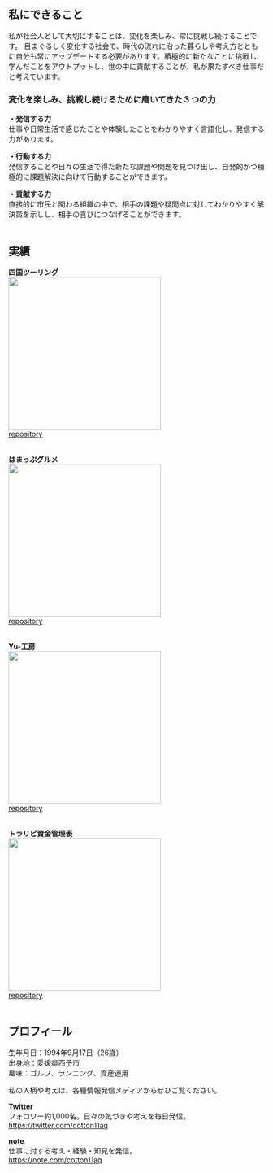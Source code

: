 ## 私にできること

私が社会人として大切にすることは、変化を楽しみ、常に挑戦し続けることです。
目まぐるしく変化する社会で、時代の流れに沿った暮らしや考え方とともに自分も常にアップデートする必要があります。積極的に新たなことに挑戦し、学んだことをアウトプットし、世の中に貢献することが、私が果たすべき仕事だと考えています。
<br />

### 変化を楽しみ、挑戦し続けるために磨いてきた３つの力

<strong>・発信する力</strong>  
仕事や日常生活で感じたことや体験したことをわかりやすく言語化し、発信する力があります。

<strong>・行動する力</strong>  
発信することや日々の生活で得た新たな課題や問題を見つけ出し、自発的かつ積極的に課題解決に向けて行動することができます。

<strong>・貢献する力</strong>  
直接的に市民と関わる組織の中で、相手の課題や疑問点に対してわかりやすく解決策を示しし、相手の喜びにつなげることができます。
<br />
<br />

<!--
### スキル

相手の思いをくみ取り、それを実現させるのが得意です。  
私が制作において特に重視するのは、相手の疑問や悩みをきちんとくみ取り、その解決策を提案することです。また、実際に制作した後の問題点を分析し、改善を重ねます。

<strong>・課題解決能力</strong>  
問題として上がってきた事柄の状況を正確に把握した上で、その問題を解決するためにはどうしたらいいのか解決策を考えて実行し、問題を解決していきます。
公務員として直接市民と触れ合ってきたため、相手の思いをくみ取ることが得意であり、、必要なことを納得してもらうことができます。

<strong>・プログラミング</strong>  
１から独学で能力を磨いてきました。
ただ、このスキルは実際に働いている方には到底及ばない。
ヤフーで働く際に使うプログラミングスキルは、到底独学で身に付けるようなものではないと思っている。
基礎的な知識の執着に専念し、実際の業務に取り掛かる際に、知らない単語や用語で時間を取られないよう、そちらに専念した。
伸び代を感じてほしい。

<strong>・コミュニケーション（ソフト）</strong>  
公務員として仕事をする中で、「コミュニケーション能力」の中でも特に「傾聴力」を磨きました。お客さまの気持ちに寄り添える心はどこの会社であっても必須のスキルであり、会社以外でも良好な関係を築くことができます。
この能力は、どこの会社にいても使うことができる、最強のスキルだと思っている。社会人に限らず、プライベートでも発揮できるため、このスキルを身につけておくだけで一段上に行ける。
<br />
<br />
-->

## 実績

<strong>四国ツーリング</strong>  
<img src="https://user-images.githubusercontent.com/70832534/102936049-b8e54000-44ea-11eb-8b70-61504f0a83f0.png" width = "300">  
[repository](https://github.com/cotton11aq/shikoku-touring)
<br />
<br />

<strong>はまっぷグルメ</strong>  
<img src="https://user-images.githubusercontent.com/70832534/102936469-930c6b00-44eb-11eb-91f5-34f92167dd3c.jpg" width = "300">  
[repository](https://github.com/cotton11aq/hamap)
<br />
<br />

<strong>Yu-工房</strong>  
<img src="https://user-images.githubusercontent.com/70832534/102936776-22b21980-44ec-11eb-9597-d9e339c97452.jpg" width = "300">  
[repository](https://github.com/cotton11aq/yu-kobo)
<br />
<br />


<strong>トラリピ資金管理表</strong>  
<img src="https://user-images.githubusercontent.com/70832534/102936827-3e1d2480-44ec-11eb-84fa-87593c9d3db6.jpg" width = "300">  
[repository](https://github.com/cotton11aq/toraripi)
<br />
<br />

## プロフィール

生年月日：1994年9月17日（26歳）  
出身地：愛媛県西予市  
趣味：ゴルフ、ランニング、資産運用

私の人柄や考えは、各種情報発信メディアからぜひご覧ください。  

<strong>Twitter</strong>  
フォロワー約1,000名。日々の気づきや考えを毎日発信。  
<https://twitter.com/cotton11aq>

<strong>note</strong>  
仕事に対する考え・経験・知見を発信。  
<https://note.com/cotton11aq>
